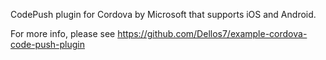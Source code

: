 
CodePush plugin for Cordova by Microsoft that supports iOS and Android.

For more info, please see https://github.com/Dellos7/example-cordova-code-push-plugin
